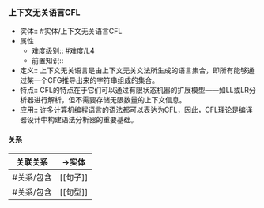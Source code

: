 ###  上下文无关语言CFL 
- 实体:: #实体/上下文无关语言CFL 
- 属性
	- 难度级别:: #难度/L4
	- 前置知识::
- 定义:: 上下文无关语言是由上下文无关文法所生成的语言集合，即所有能够通过某一个CFG推导出来的字符串组成的集合。
- 特点:: CFL的特点在于它们可以通过有限状态机器的扩展模型——如LL或LR分析器进行解析，但不需要存储无限数量的上下文信息。
- 应用:: 许多计算机编程语言的语法都可以表达为CFL，因此，CFL理论是编译器设计中构建语法分析器的重要基础。
#### 关系
| 关联关系 | ->实体 |
| ---- | ---- |
| #关系/包含  | [[句子]] |
| #关系/包含  | [[句型]] |